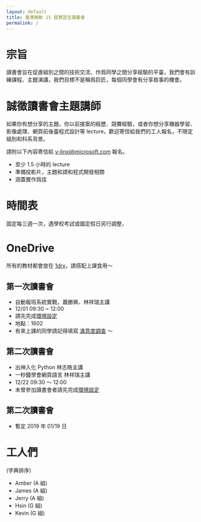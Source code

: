 ```yaml
---
layout: default
title: 臺灣微軟 15 屆實習生讀書會
permalink: /
---
```


# 宗旨

讀書會旨在促進組別之間的技術交流、作爲同學之間分享經驗的平臺，我們會有訓練課程、主題演講，我們目標不是稱爲巨匠，每個同學會有分享故事的機會。

# 誠徵讀書會主題講師​

如果你有想分享的主題，你以前接案的經歷、競賽經驗，或者你想分享機器學習、影像處理、網頁前後臺程式設計等 lecture，歡迎寄信給我們的工人報名，不限定組別和科系背景。

請附以下內容寄信給 [v-linxi@microsoft.com](v-linxi@microsoft.com) 報名。

- 至少 1.5 小時的 lecture
- 準備投影片，主題和請和程式開發相關
- 涵蓋實作爲佳

# 時間表

固定每三週一次，遇學校考試或國定假日另行調整，

# OneDrive
所有的教材都會放在 [1drv](https://microsoftapc-my.sharepoint.com/:f:/g/personal/v-linxi_microsoft_com/Etxyjg4nUsBLgrJVL4bf8Y0Bjvx1lESranQb6F4AWAb5cw?e=J8dVIf)，請搭配上課食用～

## 第一次讀書會

- 自動報班系統實戰，蕭勝興、林祥瑞主講
- 12/01 09:30 ~ 12:00
- 請先完成[環境設定](https://microsoftapc-my.sharepoint.com/:p:/g/personal/v-linxi_microsoft_com/EUiJjDuj0vVCuzgoPxxw6H8BVbbyTdw1XtblPNUlW9r27w?e=kPjYQF)
- 地點：1602
- 有來上課的同學請記得填寫 [滿意度調查](https://forms.office.com/Pages/ResponsePage.aspx?id=v4j5cvGGr0GRqy180BHbRx5H4IBJ2QJIiTZT_1IcxT5UMzY5OFVDUkg1NjdHUDROWVlEUDJBREs1WS4u&fbclid=IwAR0gWsFQjIBhrWAXT0bg3DbaGH9x6secmircyvOiF7XzV1Uyibq4Aly9Rt8) ～

## 第二次讀書會

- 出神入化 Python 林志皓主講
- 一秒鐘學會網頁語言 林祥瑞主講
- 12/22 09:30 ～ 12:00
- 未曾參加讀書會者請先完成[環境設定](https://microsoftapc-my.sharepoint.com/:p:/g/personal/v-linxi_microsoft_com/EUiJjDuj0vVCuzgoPxxw6H8BVbbyTdw1XtblPNUlW9r27w?e=kPjYQF)

## 第二次讀書會

- 暫定 2019 年 01/19 日

# 工人們

(字典排序)

- Amber (A 組)
- James (A 組)
- Jerry (A 組)
- Hsin (G 組)
- Kevin (G 組)
